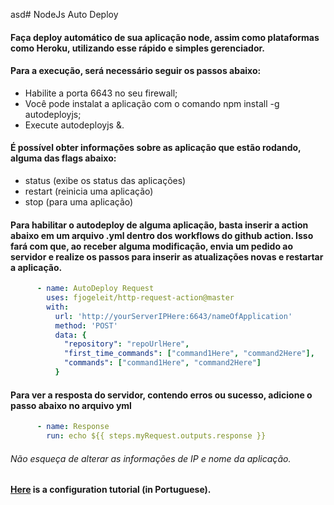  asd# NodeJs Auto Deploy 

#### Faça deploy automático de sua aplicação node, assim como plataformas como Heroku, utilizando esse rápido e simples gerenciador.

#### Para a execução, será necessário seguir os passos abaixo:
- Habilite a porta 6643 no seu firewall;
- Você pode instalat a aplicação com o comando npm install -g autodeployjs;
- Execute autodeployjs &.

#### É possível obter informações sobre as aplicação que estão rodando, alguma das flags abaixo:
- status (exibe os status das aplicações)
- restart (reinicia uma aplicação)
- stop (para uma aplicação)

#### Para habilitar o autodeploy de alguma aplicação, basta inserir a action abaixo em um arquivo .yml dentro dos workflows do github action. Isso fará com que, ao receber alguma modificação, envia um pedido ao servidor e realize os passos para inserir as atualizações novas e restartar a aplicação.

```yml
      - name: AutoDeploy Request
        uses: fjogeleit/http-request-action@master
        with:
          url: 'http://yourServerIPHere:6643/nameOfApplication'
          method: 'POST'
          data: {
            "repository": "repoUrlHere",
            "first_time_commands": ["command1Here", "command2Here"],
            "commands": ["command1Here", "command2Here"]
          }
```

#### Para ver a resposta do servidor, contendo erros ou sucesso, adicione o passo abaixo no arquivo yml

```yml
      - name: Response
        run: echo ${{ steps.myRequest.outputs.response }}
```

###### Não esqueça de alterar as informações de IP e nome da aplicação.

#### [Here](https://www.youtube.com/watch?v=tF_Ta0amX_E) is a configuration tutorial (in Portuguese).

